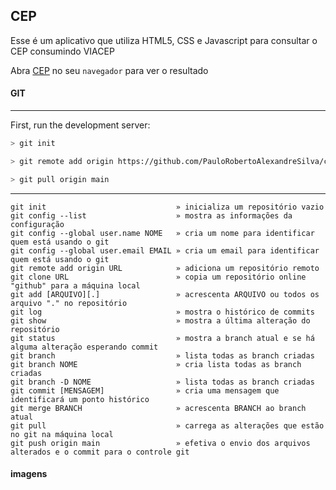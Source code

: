 ## CEP

Esse é um aplicativo que utiliza HTML5, CSS e Javascript para consultar o CEP consumindo VIACEP

Abra [CEP](https://paulorobertoalexandresilva.github.io/cep/) no seu `navegador` para ver o resultado


#### GIT
---

First, run the development server:

```bash
> git init

> git remote add origin https://github.com/PauloRobertoAlexandreSilva/cep.git

> git pull origin main
```

---


```
git init                             » inicializa um repositório vazio  
git config --list                    » mostra as informações da configuração  
git config --global user.name NOME   » cria um nome para identificar quem está usando o git  
git config --global user.email EMAIL » cria um email para identificar quem está usando o git  
git remote add origin URL            » adiciona um repositório remoto  
git clone URL                        » copia um repositório online "github" para a máquina local  
git add [ARQUIVO][.]                 » acrescenta ARQUIVO ou todos os arquivo "." no repositório  
git log                              » mostra o histórico de commits  
git show                             » mostra a última alteração do repositório  
git status                           » mostra a branch atual e se há alguma alteração esperando commit  
git branch                           » lista todas as branch criadas  
git branch NOME                      » cria lista todas as branch criadas  
git branch -D NOME                   » lista todas as branch criadas  
git commit [MENSAGEM]                » cria uma mensagem que identificará um ponto histórico  
git merge BRANCH                     » acrescenta BRANCH ao branch atual  
git pull                             » carrega as alterações que estão no git na máquina local  
git push origin main                 » efetiva o envio dos arquivos alterados e o commit para o controle git  
```
#### imagens
